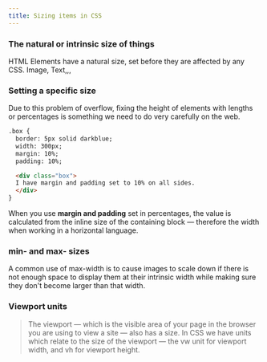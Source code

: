 ```yaml
---
title: Sizing items in CSS
---
```


### The natural or intrinsic size of things

HTML Elements have a natural size, set before they are affected by any CSS. Image, Text,,,

### Setting a specific size

Due to this problem of overflow, fixing the height of elements with lengths or percentages is something we need to do very carefully on the web.

```html
.box {
  border: 5px solid darkblue;
  width: 300px;
  margin: 10%;
  padding: 10%;

  <div class="box">
  I have margin and padding set to 10% on all sides.
  </div>
}
```

When you use **margin and padding** set in percentages, the value is calculated from the inline size of the containing block — therefore the width when working in a horizontal language.

### min- and max- sizes

A common use of max-width is to cause images to scale down if there is not enough space to display them at their intrinsic width while making sure they don't become larger than that width.

### Viewport units

> The viewport — which is the visible area of your page in the browser you are using to view a site — also has a size. In CSS we have units which relate to the size of the viewport — the vw unit for viewport width, and vh for viewport height. 